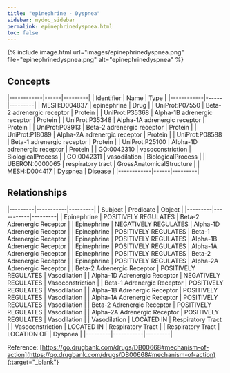 ```yaml
---
title: "epinephrine - Dyspnea"
sidebar: mydoc_sidebar
permalink: epinephrinedyspnea.html
toc: false 
---
```


{% include image.html url="images/epinephrinedyspnea.png" file="epinephrinedyspnea.png" alt="epinephrinedyspnea" %}

## Concepts

|------------|------|---------|
| Identifier | Name | Type    |
|------------|------|---------|
| MESH:D004837 | epinephrine | Drug |
| UniProt:P07550 | Beta-2 adrenergic receptor | Protein |
| UniProt:P35368 | Alpha-1B adrenergic receptor | Protein |
| UniProt:P35348 | Alpha-1A adrenergic receptor | Protein |
| UniProt:P08913 | Beta-2 adrenergic receptor | Protein |
| UniProt:P18089 | Alpha-2A adrenergic receptor | Protein |
| UniProt:P08588 | Beta-1 adrenergic receptor | Protein |
| UniProt:P25100 | Alpha-1D adrenergic receptor | Protein |
| GO:0042310 | vasoconstriction | BiologicalProcess |
| GO:0042311 | vasodilation | BiologicalProcess |
| UBERON:0000065 | respiratory tract | GrossAnatomicalStructure |
| MESH:D004417 | Dyspnea | Disease |
|------------|------|---------|

## Relationships

|---------|-----------|---------|
| Subject | Predicate | Object  |
|---------|-----------|---------|
| Epinephrine | POSITIVELY REGULATES | Beta-2 Adrenergic Receptor |
| Epinephrine | NEGATIVELY REGULATES | Alpha-1D Adrenergic Receptor |
| Epinephrine | POSITIVELY REGULATES | Beta-1 Adrenergic Receptor |
| Epinephrine | POSITIVELY REGULATES | Alpha-1B Adrenergic Receptor |
| Epinephrine | POSITIVELY REGULATES | Alpha-1A Adrenergic Receptor |
| Epinephrine | POSITIVELY REGULATES | Beta-2 Adrenergic Receptor |
| Epinephrine | POSITIVELY REGULATES | Alpha-2A Adrenergic Receptor |
| Beta-2 Adrenergic Receptor | POSITIVELY REGULATES | Vasodilation |
| Alpha-1D Adrenergic Receptor | NEGATIVELY REGULATES | Vasoconstriction |
| Beta-1 Adrenergic Receptor | POSITIVELY REGULATES | Vasodilation |
| Alpha-1B Adrenergic Receptor | POSITIVELY REGULATES | Vasodilation |
| Alpha-1A Adrenergic Receptor | POSITIVELY REGULATES | Vasodilation |
| Beta-2 Adrenergic Receptor | POSITIVELY REGULATES | Vasodilation |
| Alpha-2A Adrenergic Receptor | POSITIVELY REGULATES | Vasodilation |
| Vasodilation | LOCATED IN | Respiratory Tract |
| Vasoconstriction | LOCATED IN | Respiratory Tract |
| Respiratory Tract | LOCATION OF | Dyspnea |
|---------|-----------|---------|

Reference: [https://go.drugbank.com/drugs/DB00668#mechanism-of-action](https://go.drugbank.com/drugs/DB00668#mechanism-of-action){:target="_blank"}